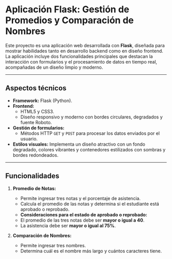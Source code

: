 # **Aplicación Flask: Gestión de Promedios y Comparación de Nombres**

Este proyecto es una aplicación web desarrollada con **Flask**, diseñada para mostrar habilidades tanto en desarrollo backend como en diseño frontend. La aplicación incluye dos funcionalidades principales que destacan la interacción con formularios y el procesamiento de datos en tiempo real, acompañadas de un diseño limpio y moderno.

---

## **Aspectos técnicos**
- **Framework:** Flask (Python).
- **Frontend:** 
  - HTML5 y CSS3.
  - Diseño responsivo y moderno con bordes circulares, degradados y fuente Roboto.
- **Gestión de formularios:**
  - Métodos HTTP `GET` y `POST` para procesar los datos enviados por el usuario.
- **Estilos visuales:** Implementa un diseño atractivo con un fondo degradado, colores vibrantes y contenedores estilizados con sombras y bordes redondeados.

---

## **Funcionalidades**
1. **Promedio de Notas:**
   - Permite ingresar tres notas y el porcentaje de asistencia.
   - Calcula el promedio de las notas y determina si el estudiante está aprobado o reprobado.
   - **Consideraciones para el estado de aprobado o reprobado:**
   - El promedio de las tres notas debe ser **mayor o igual a 40**.
   - La asistencia debe ser **mayor o igual al 75%**.

2. **Comparación de Nombres:**
   - Permite ingresar tres nombres.
   - Determina cuál es el nombre más largo y cuántos caracteres tiene.

